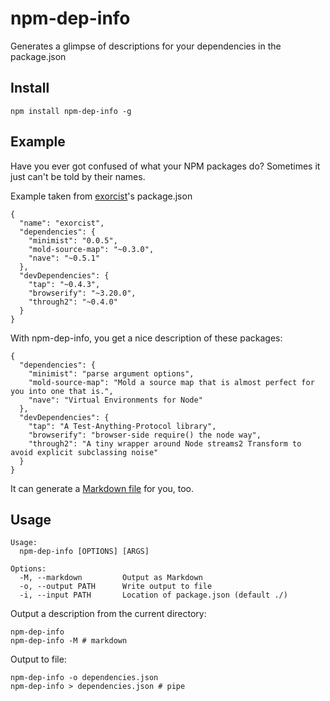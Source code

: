 # npm-dep-info

Generates a glimpse of descriptions for your dependencies in the package.json

## Install

```
npm install npm-dep-info -g
```

## Example

Have you ever got confused of what your NPM packages do? Sometimes it just can't
be told by their names.

Example taken from [exorcist](https://github.com/thlorenz/exorcist)'s
package.json

```
{
  "name": "exorcist",
  "dependencies": {
    "minimist": "0.0.5",
    "mold-source-map": "~0.3.0",
    "nave": "~0.5.1"
  },
  "devDependencies": {
    "tap": "~0.4.3",
    "browserify": "~3.20.0",
    "through2": "~0.4.0"
  }
}
```

With npm-dep-info, you get a nice description of these packages:

```
{
  "dependencies": {
    "minimist": "parse argument options",
    "mold-source-map": "Mold a source map that is almost perfect for you into one that is.",
    "nave": "Virtual Environments for Node"
  },
  "devDependencies": {
    "tap": "A Test-Anything-Protocol library",
    "browserify": "browser-side require() the node way",
    "through2": "A tiny wrapper around Node streams2 Transform to avoid explicit subclassing noise"
  }
}
```

It can generate a
[Markdown file](https://github.com/pH200/npm-dep-info/blob/master/example.md)
for you, too.

## Usage

```
Usage:
  npm-dep-info [OPTIONS] [ARGS]

Options:
  -M, --markdown         Output as Markdown
  -o, --output PATH      Write output to file
  -i, --input PATH       Location of package.json (default ./)
```

Output a description from the current directory:

```
npm-dep-info
npm-dep-info -M # markdown
```

Output to file:

```
npm-dep-info -o dependencies.json
npm-dep-info > dependencies.json # pipe
```
